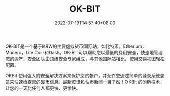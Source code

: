 ﻿---
weight: 
title: "OK-BIT"
description: "OK-BIT是总部位于韩国的一个基于KRW的主要虚拟货币国际站，如比特币，Etherium，Monero，Lite Coin和Dash。"
date: 2022-07-19T14:57:40+08:00
lastmod: 2022-07-19T14:57:40+08:00
draft: false
authors: ["Simon"]
featuredImage: "ok-bit.jpg"
link: "https://ok-bit.com/"
tags: ["交易所","OK-BIT"]
categories: ["navigation"]
navigation: ["交易所"]
lightgallery: true
toc: true
pinned: false
recommend: false
recommend1: false
---
OK-BIT是一个基于KRW的主要虚拟货币国际站，如比特币，Etherium，Monero，Lite Coin和Dash。OK-BIT可以帮助您以最低的费用安全，快速地管理您的资产，安全团队由顶级安全专家组成，与其他国际站相比，使用交易视图轻松配置。

OKBit 使用强大的安全解决方案来保护您的帐户，并允许您通过简单的登录系统登录来快速检查您的硬币信息。最新资讯和快币新闻一目了然！OKBit 的创新技术，让您的一天比任何人都更快、更愉快。